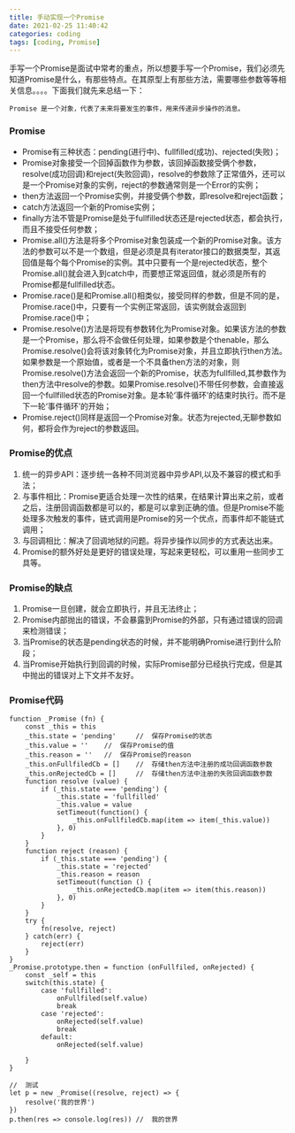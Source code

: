 ```yaml
---
title: 手动实现一个Promise
date: 2021-02-25 11:40:42
categories: coding
tags: [coding, Promise]
---
```

手写一个Promise是面试中常考的重点，所以想要手写一个Promise，我们必须先知道Promise是什么，有那些特点。在其原型上有那些方法，需要哪些参数等等相关信息。。。。下面我们就先来总结一下：

`Promise 是一个对象，代表了未来将要发生的事件，用来传递异步操作的消息。`
### Promise

+ Promise有三种状态：pending(进行中)、fullfilled(成功)、rejected(失败)；
+ Promise对象接受一个回掉函数作为参数，该回掉函数接受俩个参数，resolve(成功回调)和reject(失败回调)，resolve的参数除了正常值外，还可以是一个Promise对象的实例，reject的参数通常则是一个Error的实例；
+ then方法返回一个Promise实例，并接受俩个参数，即resolve和reject函数；
+ catch方法返回一个新的Promise实例；
+ finally方法不管是Promise是处于fullfilled状态还是rejected状态，都会执行，而且不接受任何参数；
+ Promise.all()方法是将多个Promise对象包装成一个新的Promise对象。该方法的参数可以不是一个数组，但是必须是具有iterator接口的数据类型，其返回值是每个每个Promise的实例。其中只要有一个是rejected状态，整个Promise.all()就会进入到catch中，而要想正常返回值，就必须是所有的Promise都是fullfilled状态。
+ Promise.race()是和Promise.all()相类似，接受同样的参数，但是不同的是，Promise.race()中，只要有一个实例正常返回，该实例就会返回到Promise.race()中；
+ Promise.resolve()方法是将现有参数转化为Promise对象。如果该方法的参数是一个Promise，那么将不会做任何处理，如果参数是个thenable，那么Promise.resolve()会将该对象转化为Promise对象，并且立即执行then方法。如果参数是一个原始值，或者是一个不具备then方法的对象，则Promise.resolve()方法会返回一个新的Promise，状态为fullfilled,其参数作为then方法中resolve的参数。如果Promise.resolve()不带任何参数，会直接返回一个fullfilled状态的Promise对象。是本轮‘事件循环’的结束时执行。而不是下一轮‘事件循环’的开始；
+ Promise.reject()同样是返回一个Promise对象。状态为rejected,无聊参数如何，都将会作为reject的参数返回。

### Promise的优点
1. 统一的异步API：逐步统一各种不同浏览器中异步API,以及不兼容的模式和手法；
2. 与事件相比：Promise更适合处理一次性的结果，在结果计算出来之前，或者之后，注册回调函数都是可以的，都是可以拿到正确的值。但是Promise不能处理多次触发的事件，链式调用是Promise的另一个优点，而事件却不能链式调用；
3. 与回调相比：解决了回调地狱的问题。将异步操作以同步的方式表达出来。
4. Promise的额外好处是更好的错误处理，写起来更轻松，可以重用一些同步工具等。

### Promise的缺点
1. Promise一旦创建，就会立即执行，并且无法终止；
2. Promise内部抛出的错误，不会暴露到Promise的外部，只有通过错误的回调来检测错误；
3. 当Promise的状态是pending状态的时候，并不能明确Promise进行到什么阶段；
4. 当Promise开始执行到回调的时候，实际Promise部分已经执行完成，但是其中抛出的错误对上下文并不友好。

### Promise代码

```
function _Promise (fn) {
    const _this = this
    _this.state = 'pending'     //  保存Promise的状态
    _this.value = ''    //  保存Promise的值 
    _this.reason = ''   //  保存Promise的reason
    _this.onFullfiledCb = []    //  存储then方法中注册的成功回调函数参数
    _this.onRejectedCb = []     //  存储then方法中注册的失败回调函数参数
    function resolve (value) {
        if (_this.state === 'pending') {
            _this.state = 'fullfilled'
            _this.value = value
            setTimeout(function() {
                _this.onFullfiledCb.map(item => item(_this.value))
            }, 0)
        }
    }
    function reject (reason) {
        if (_this.state === 'pending') {
            _this.state = 'rejected'
            _this.reason = reason
            setTimeout(function () {
                _this.onRejectedCb.map(item => item(this.reason))
            }, 0)
        }
    }
    try {
        fn(resolve, reject)
    } catch(err) {
        reject(err)
    }
}
_Promise.prototype.then = function (onFullfiled, onRejected) {
    const _self = this
    switch(this.state) {
        case 'fullfilled':
            onFullfiled(self.value)
            break
        case 'rejected':
            onRejected(self.value)
            break
        default:
            onRejected(self.value)
            
    }
}

//  测试
let p = new _Promise((resolve, reject) => {
    resolve('我的世界')
})
p.then(res => console.log(res)) //  我的世界
```